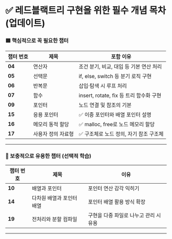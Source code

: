 # ✅ 레드블랙트리 구현을 위한 필수 개념 목차 (업데이트)
### 🟥 핵심적으로 꼭 필요한 챕터
| 챕터 번호 | 제목 | 포함 이유 |
|-----------|------|-----------|
| **04** | 연산자 | 조건 분기, 비교, 대입 등 기본 연산 처리 |
| **05** | 선택문 | if, else, switch 등 분기 로직 구현 |
| **06** | 반복문 | 삽입·탐색 시 루프 처리 |
| **07** | 함수 | insert, rotate, fix 등 트리 함수화 구현 |
| **09** | 포인터 | 노드 연결 및 참조의 기본 |
| **15** | 응용 포인터 | ✅ 이중 포인터와 배열 포인터 설명 |
| **16** | 메모리 동적 할당 | ✅ malloc, free로 노드 메모리 할당 |
| **17** | 사용자 정의 자료형 | ✅ 구조체로 노드 정의, 자기 참조 구조체 |
---

### 📌 보충적으로 유용한 챕터 (선택적 학습)
| 챕터 번호 | 제목 | 이유 |
|-----------|------|------|
| **10** | 배열과 포인터 | 포인터 연산 감각 익히기 |
| **14** | 다차원 배열과 포인터 배열 | 포인터 배열 활용 방식 확장 |
| **19** | 전처리와 분할 컴파일 | 구현을 다중 파일로 나누고 관리 시 유용 |
---